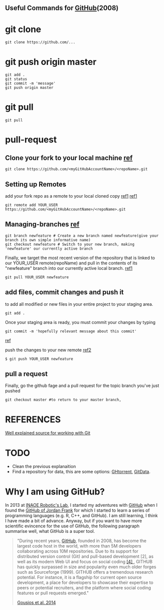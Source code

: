 Useful Commands for [GitHub](https://en.wikipedia.org/wiki/GitHub)(2008)
---




# git clone


```
git clone https://github.com/...
```


# git push origin master

```
git add .  
git status  
git commit -m 'message'
git push origin master
```

# git pull

```
git pull
```


# pull-request


## Clone your fork to your local machine [ref](https://gist.github.com/Chaser324/ce0505fbed06b947d962#creating-a-fork)
```
git clone https://github.com/<myGitHubAccountName>/<repoName>.git
```

## Setting up Remotes
add your fork repo as a remote to your local cloned copy [ref1](https://stackoverflow.com/questions/14906187/how-to-submit-a-pull-request-from-a-cloned-repo)
[ref1](https://github.com/GarageGames/Torque2D/wiki/Cloning-the-repo-and-working-with-Git#3--setting-up-remotes)
```
git remote add YOUR_USER  https://github.com/<myGitHubAccountName>/<repoName>.git
```

## Managing-branches [ref](https://github.com/GarageGames/Torque2D/wiki/Cloning-the-repo-and-working-with-Git#4---managing-branches)

```
git branch newfeature # Create a new branch named newfeature(give your branch its own simple informative name)
git checkout newfeature # Switch to your new branch, making 'newfeature' our currently active branch

```



Finally, we target the most recent version of the repository that is linked to our
YOUR_USER remote(repoName) and pull in the contents of its "newfeature" branch into our currently active local branch.
[ref1](https://github.com/GarageGames/Torque2D/wiki/Cloning-the-repo-and-working-with-Git#4---managing-branches)
```
git pull YOUR_USER newfeature
```


## add files, commit changes and push it


to add all modified or new files in your entire project to your staging area.
```
git add .
```

Once your staging area is ready, you must commit your changes by typing
```
git commit -m 'hopefully relevant message about this commit'
```
[ref](https://github.com/GarageGames/Torque2D/wiki/Cloning-the-repo-and-working-with-Git#5---final-step--adding-files-committing-changes-and-pushing)


push the changes to your new remote
[ref2](https://hub.github.com/)
```
$ git push YOUR_USER newfeature
```



## pull a request
 Finally, go the github fage and a pull request for the topic branch you've just pushed





```
git checkout master #to return to your master branch,
```




# REFERENCES


[Well explained source for working with Git](https://github.com/GarageGames/Torque2D/wiki/Cloning-the-repo-and-working-with-Git)




# TODO

* Clean the previous explanaition
* Find a repository for data, this are some options:
[GHtorrent](http://ghtorrent.org/), [GitData](https://developer.github.com/v3/git/).


# Why I am using GitHub?

In 2013 at [INAOE Robotic's Lab](http://ccc.inaoep.mx/grupos/robotica.php),
I started my adventures with [GitHub](https://en.wikipedia.org/wiki/GitHub)
when I found the [GitHub of Jordan Frank](https://github.com/jwf/tdetools)
for which I started to learn a series of programming languages (e.g. R, C++, and GitHub). I am still learning, I think I have made a bit of advance. Anyway, but if you want to have more scientific evincence for the use of GitHub, the following paragraph summarise well, what GitHub is a super tool.

> "During recent years, [GitHub](https://en.wikipedia.org/wiki/GitHub),
founded in 2008, has become the largest code host in the world, with more
than 5M developers collaborating across 10M repositories.
Due to its support for distributed
version control (Git) and pull-based development [2], as well as
its modern Web UI and focus on social coding [ [4] ](http://www.jsntsay.com/publications/dabbish-cscw2012.pdf),
GITHUB has quickly surpassed
in size and popularity even much older forges such as Sourceforge (1999).
GITHUB offers a tremendous research potential. For instance, it is
a flagship for current open source development, a place for developers to
showcase their expertise to peers or potential recruiters, and
the platform where social coding features or pull requests emerged."
>
> [Gousios et al. 2014](https://bvasiles.github.io/papers/lean-ghtorrent.pdf)
